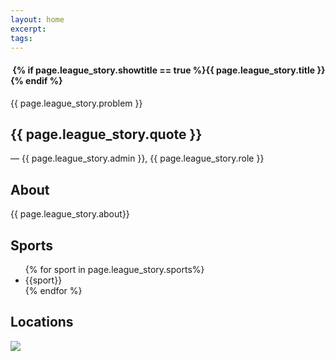 ```yaml
---
layout: home
excerpt:
tags:
---
```


<section class="header header--story">
  <div class="story story--header story--{{page.league_story.tone}}" style="background-image: url('/images/story-backgrounds/story-background--{{ page.league_story.name }}.jpg')">
    <div class="row header__content">
      <div class="block block--12">
        <div class="story__content">
          <h4 class="story__league-name">
            <img class="lazyload story__league-logo" data-src="/images/story-logos/story-logo--{{ page.league_story.name }}.png" data-srcset="/images/story-logos/story-logo--{{ page.league_story.name }}.png 1x, /images/story-logos/story-logo--{{ page.league_story.name }}@2x.png 2x, /images/story-logos/story-logo--{{ page.league_story.name }}@3x.png 3x" />
            {% if page.league_story.showtitle == true %}<span class="story__league-title">{{ page.league_story.title }}</span>{% endif %}
          </h4>
          <p class="story__problem">{{ page.league_story.problem }}</p>
          <div class="story__quote">
            <div class="quote quote--big">
              <h2 class="quote__text">{{ page.league_story.quote }}</h2>
              <p class="quote__owner">— {{ page.league_story.admin }}<span class="quote__owner__role">, {{ page.league_story.role }}</span></p>
            </div>
          </div>
        </div>
      </div>
    </div>
  </div>
</section>
<section class="page-section page-section--league-story-info">
  <div class="row">
    <div class="block block--4">
      <h2 class="page-section__title">About</h2>
      <p class="page-section__text">
        {{ page.league_story.about}}
      </p>
    </div>
    <div class="block block--2">
      <h2 class="page-section__title">Sports</h2>
      <ul class="page-section__text">
        {% for sport in page.league_story.sports%}
          <li>{{sport}}</li>
        {% endfor %}
      </ul>
    </div>
    <div class="block block--6">
      <h2 class="page-section__title">Locations</h2>
      <img src="https://maps.googleapis.com/maps/api/staticmap?
    &size=470x300
    &maptype=roadmap
    {% for location in page.league_story.locations%}&markers=color:black%7Clabel:C%7C{{location}}{% endfor %}&key=AIzaSyDhd-b1uEVX9WRziK4ymfKxBo129UTJcHk" >
    </div>
  </div>
</section>
